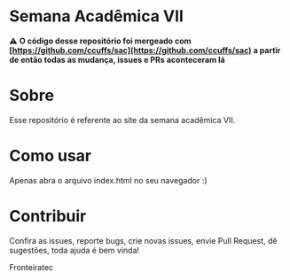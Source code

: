 # Semana Acadêmica VII

:warning: **O código desse repositório foi mergeado com [https://github.com/ccuffs/sac](https://github.com/ccuffs/sac) a partir de então todas as mudança, issues e PRs aconteceram lá**


# Sobre
Esse repositório é referente ao site da semana acadêmica VII.

# Como usar
Apenas abra o arquivo index.html no seu navegador :)

# Contribuir
Confira as issues, reporte bugs, crie novas issues, envie Pull Request, dê sugestões, toda ajuda é bem vinda!

Fronteiratec
